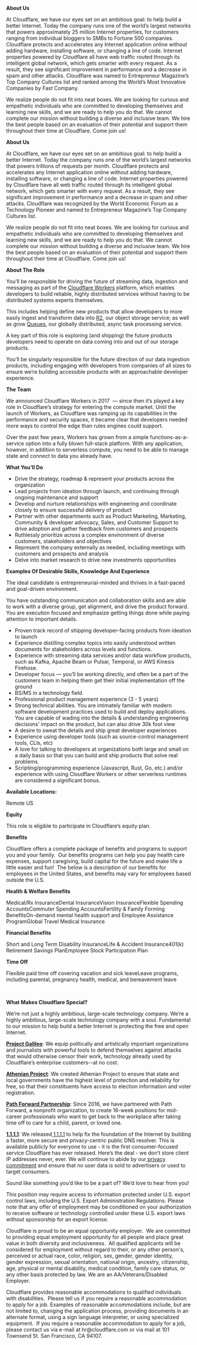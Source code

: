 <div class="content-intro">
	<div><strong>About Us</strong></div>
	<div>
		<p><span style="font-weight: 400;">At Cloudflare, we have our eyes set on an ambitious goal: to help build a better Internet. Today the company runs one of the world’s largest networks that powers approximately 25 million Internet properties, for customers ranging from individual bloggers to SMBs to Fortune 500 companies. Cloudflare protects and accelerates any Internet application online without adding hardware, installing software, or changing a line of code. Internet properties powered by Cloudflare all have web traffic routed through its intelligent global network, which gets smarter with every request. As a result, they see significant improvement in performance and a decrease in spam and other attacks. Cloudflare was named to Entrepreneur Magazine’s Top Company Cultures list and ranked among the World’s Most Innovative Companies by Fast Company.</span><span style="font-weight: 400;">&nbsp;</span></p>
		<p><span style="font-weight: 400;">We realize people do not fit into neat boxes. We are looking for curious and empathetic individuals who are committed to developing themselves and learning new skills, and we are ready to help you do that. We cannot complete our mission without building a diverse and inclusive team. We hire the best people based on an evaluation of their potential and support them throughout their time at Cloudflare. Come join us!&nbsp;</span></p>
	</div>
</div>
<p><strong>About Us</strong></p>
<p>At Cloudflare, we have our eyes set on an ambitious goal: to help build a better Internet. Today the company runs one of the world’s largest networks that powers trillions of requests per month. Cloudflare protects and accelerates any Internet application online without adding hardware, installing software, or changing a line of code. Internet properties powered by Cloudflare have all web traffic routed through its intelligent global network, which gets smarter with every request. As a result, they see significant improvement in performance and a decrease in spam and other attacks. Cloudflare was recognized by the World Economic Forum as a Technology Pioneer and named to Entrepreneur Magazine’s Top Company Cultures list.</p>
<p>We realize people do not fit into neat boxes. We are looking for curious and empathetic individuals who are committed to developing themselves and learning new skills, and we are ready to help you do that. We cannot complete our mission without building a diverse and inclusive team. We hire the best people based on an evaluation of their potential and support them throughout their time at Cloudflare. Come join us!</p>
<p><strong>About The Role</strong></p>
<p>You’ll be responsible for driving the future of streaming data, ingestion and messaging as part of the <a href="https://workers.dev/">Cloudflare Workers</a> platform, which enables developers to build reliable, highly distributed services without having to be distributed systems experts themselves.</p>
<p>This includes helping define new products that allow developers to more easily ingest and transform data into <a href="https://developers.cloudflare.com/r2/">R2</a>, our object storage service; as well as grow <a href="https://developers.cloudflare.com/queues/">Queues</a>, our globally distributed, async task processing service.&nbsp;</p>
<p>A key part of this role is exploring (and shipping) the future products developers need to operate on data coming into and out of our storage products.</p>
<p>You’ll be singularly responsible for the future direction of our data ingestion products, including engaging with developers from companies of all sizes to ensure we’re building accessible products with an approachable developer experience.</p>
<p><strong>The Team</strong></p>
<p>We announced Cloudflare Workers in 2017&nbsp; — since then it’s played a key role in Cloudflare’s strategy for entering the compute market. Until the launch of Workers, as Cloudflare was ramping up its capabilities in the performance and security spaces, it became clear that developers needed more ways to control the edge than rules engines could support.</p>
<p>Over the past few years, Workers has grown from a simple functions-as-a-service option into a fully blown full-stack platform. With any application, however, in addition to serverless compute, you need to be able to manage state and connect to data you already have.</p>
<p><strong>What You’ll Do</strong></p>
<ul>
	<li>Drive the strategy, roadmap &amp; represent your products across the organization</li>
	<li>Lead projects from ideation through launch, and continuing through ongoing maintenance and support</li>
	<li>Develop and nurture relationships with engineering and coordinate closely to ensure successful delivery of product</li>
	<li>Partner with other departments such as Product Marketing, Marketing, Community &amp; developer advocacy, Sales, and Customer Support to drive adoption and gather feedback from customers and prospects</li>
	<li>Ruthlessly prioritize across a complex environment of diverse customers, stakeholders and objectives</li>
	<li>Represent the company externally as needed, including meetings with customers and prospects and analysis</li>
	<li>Delve into market research to drive new investments opportunities</li>
</ul>
<p><strong>Examples Of Desirable Skills, Knowledge And Experience</strong></p>
<p>The ideal candidate is entrepreneurial-minded and thrives in a fast-paced and goal-driven environment.&nbsp;</p>
<p>You have outstanding communication and collaboration skills and are able to work with a diverse group, get alignment, and drive the product forward. You are execution focused and emphasize getting things done while paying attention to important details.&nbsp;</p>
<ul>
	<li>Proven track record of shipping developer-facing products from ideation to launch</li>
	<li>Experience distilling complex topics into easily understood written documents for stakeholders across levels and functions.</li>
	<li>Experience with streaming data services and/or data workflow products, such as Kafka, Apache Beam or Pulsar, Temporal, or AWS Kinesis Firehose.</li>
	<li>Developer focus — you’ll be working directly, and often be a part of the customers team in helping them get their initial implementation off the ground</li>
	<li>BS/MS in a technology field.&nbsp;</li>
	<li>Professional product management experience (3 - 5 years)</li>
	<li>Strong technical abilities. You are intimately familiar with modern software development practices used to build and deploy applications. You are capable of wading into the details &amp; understanding engineering decisions’ impact on the product, but can also drive 30k foot view</li>
	<li>A desire to sweat the details and ship great developer experiences</li>
	<li>Experience using developer tools (such as source-control management tools, CLIs, etc)</li>
	<li>A love for talking to developers at organizations both large and small on a daily basis so that you can build and ship products that solve real problems.</li>
	<li>Scripting/programming experience (Javascript, Rust, Go, etc.) and/or experience with using Cloudflare Workers or other serverless runtimes are considered a significant bonus.</li>
</ul>
<p><strong>Available Locations:</strong></p>
<p>Remote US</p>
<p><strong>Equity</strong></p>
<p>This role is eligible to participate in Cloudflare’s equity plan.</p>
<p><strong>Benefits</strong></p>
<p>Cloudflare offers a complete package of benefits and programs to support you and your family.&nbsp; Our benefits programs can help you pay health care expenses, support caregiving, build capital for the future and make life a little easier and fun!&nbsp; The below is a description of our benefits for employees in the United States, and benefits may vary for employees based outside the U.S.</p>
<p><strong>Health &amp; Welfare Benefits</strong></p>
<p>Medical/Rx InsuranceDental InsuranceVision InsuranceFlexible Spending AccountsCommuter Spending AccountsFertility &amp; Family Forming BenefitsOn-demand mental health support and Employee Assistance ProgramGlobal Travel Medical Insurance</p>
<p><strong>Financial Benefits</strong></p>
<p>Short and Long Term Disability InsuranceLife &amp; Accident Insurance401(k) Retirement Savings PlanEmployee Stock Participation Plan</p>
<p><strong>Time Off</strong></p>
<p>Flexible paid time off covering vacation and sick leaveLeave programs, including parental, pregnancy health, medical, and bereavement leave</p>
<p>&nbsp;</p>
<div class="content-conclusion">
	<p><strong>What Makes Cloudflare Special?</strong></p>
	<p><span style="font-weight: 400;">We’re not just a highly ambitious, large-scale technology company. We’re a highly ambitious, large-scale technology company with a soul. Fundamental to our mission to help build a better Internet is protecting the free and open Internet.</span></p>
	<p><a href="https://blog.cloudflare.com/protecting-free-expression-online/"><strong>Project Galileo</strong></a><span style="font-weight: 400;">: We equip politically and artistically important organizations and journalists with powerful tools to defend themselves against attacks that would otherwise censor their work, technology already used by Cloudflare’s enterprise customers--at no cost.</span></p>
	<p><strong><a href="https://www.cloudflare.com/athenian/">Athenian Project</a></strong><span style="font-weight: 400;">: We created Athenian Project to ensure that state and local governments have the highest level of protection and reliability for free, so that their constituents have access to election information and voter registration.</span></p>
	<p><a href="https://blog.cloudflare.com/tag/path-forward/"><strong>Path Forward Partnership</strong></a><span style="font-weight: 400;">: Since 2016, we have partnered with Path Forward, a nonprofit organization, to create 16-week positions for mid-career professionals who want to get back to the workplace after taking time off to care for a child, parent, or loved one.</span></p>
	<p><a href="https://1.1.1.1/"><strong>1.1.1.1</strong></a><span style="font-weight: 400;">: We released</span><a href="https://1.1.1.1/"> <span style="font-weight: 400;">1.1.1.1</span></a><span style="font-weight: 400;"> to help fix the foundation of the Internet by building a faster, more secure and privacy-centric public DNS resolver. This is available publicly for everyone to use - it is the first consumer-focused service Cloudflare has ever released. Here’s the deal - we don’t store client IP addresses never, ever. We will continue to abide by our</span><a href="https://developers.cloudflare.com/1.1.1.1/privacy/public-dns-resolver"> privacy commitment</a><span style="font-weight: 400;"> and ensure that no user data is sold to advertisers or used to target consumers.</span></p>
	<p><span style="font-weight: 400;">Sound like something you’d like to be a part of? We’d love to hear from you!</span></p>
	<p><span style="font-weight: 400;">This position may require access to information protected under U.S. export control laws, including the U.S. Export Administration Regulations. Please note that any offer of employment may be conditioned on your authorization to receive software or technology controlled under these U.S. export laws without sponsorship for an export license.</span></p>
	<p><span style="font-weight: 400;">Cloudflare is proud to be an equal opportunity employer. &nbsp;We are committed to providing equal employment opportunity for all people and place great value in both diversity and inclusiveness. &nbsp;All qualified applicants will be considered for employment without regard to their, or any other person's, perceived or actual</span> <span style="font-weight: 400;">race, color, religion, sex, gender, gender identity, gender expression, sexual orientation, national origin, ancestry, citizenship, age, physical or mental disability, medical condition, family care status, or any other basis protected by law. </span><span style="font-weight: 400;">We are an AA/Veterans/Disabled Employer.</span></p>
	<p><span style="font-weight: 400;">Cloudflare provides reasonable accommodations to qualified individuals with disabilities. &nbsp;Please tell us if you require a reasonable accommodation to apply for a job. Examples of reasonable accommodations include, but are not limited to, changing the application process, providing documents in an alternate format, using a sign language interpreter, or using specialized equipment. &nbsp;If you require a reasonable accommodation to apply for a job, please contact us via e-mail at </span><span style="font-weight: 400;">hr@cloudflare.com</span><span style="font-weight: 400;"> or via mail at 101 Townsend St. San Francisco, CA 94107.</span></p>
</div>